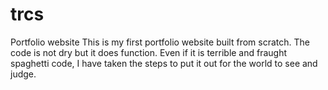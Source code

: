 # trcs
Portfolio website
This is my first portfolio website built from scratch.
The code is not dry but it does function. Even if it is terrible and fraught spaghetti code, I have taken the steps to put 
it out for the world to see and judge.
